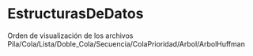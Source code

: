 # EstructurasDeDatos

Orden de visualización de los archivos
Pila/Cola/Lista/Doble_Cola/Secuencia/ColaPrioridad/Arbol/ArbolHuffman

